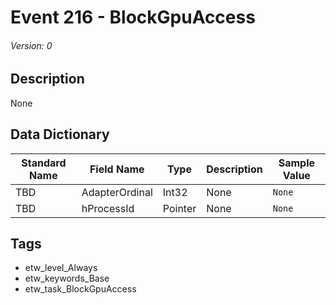 # Event 216 - BlockGpuAccess
###### Version: 0

## Description
None

## Data Dictionary
|Standard Name|Field Name|Type|Description|Sample Value|
|---|---|---|---|---|
|TBD|AdapterOrdinal|Int32|None|`None`|
|TBD|hProcessId|Pointer|None|`None`|

## Tags
* etw_level_Always
* etw_keywords_Base
* etw_task_BlockGpuAccess